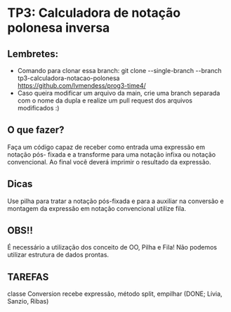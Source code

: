 # TP3: Calculadora de notação polonesa inversa
## Lembretes:
- Comando para clonar essa branch: git clone --single-branch --branch tp3-calculadora-notacao-polonesa https://github.com/lvmendess/prog3-time4/
- Caso queira modificar um arquivo da main, crie uma branch separada com o nome da dupla e realize um pull request dos arquivos modificados :)

## O que fazer?
Faça um código capaz de receber como entrada uma expressão em notação pós-
fixada e a transforme para uma notação infixa ou notação convencional. Ao final você deverá
imprimir o resultado da expressão.

## Dicas
Use pilha para tratar a notação pós-fixada e para a auxiliar na conversão e montagem da
expressão em notação convencional utilize fila.

## OBS!!
É necessário a utilização dos conceito de OO, Pilha e Fila! Não podemos utilizar estrutura de dados prontas.

## TAREFAS
classe Conversion recebe expressão, método split, empilhar (DONE; Lívia, Sanzio, Ribas)

